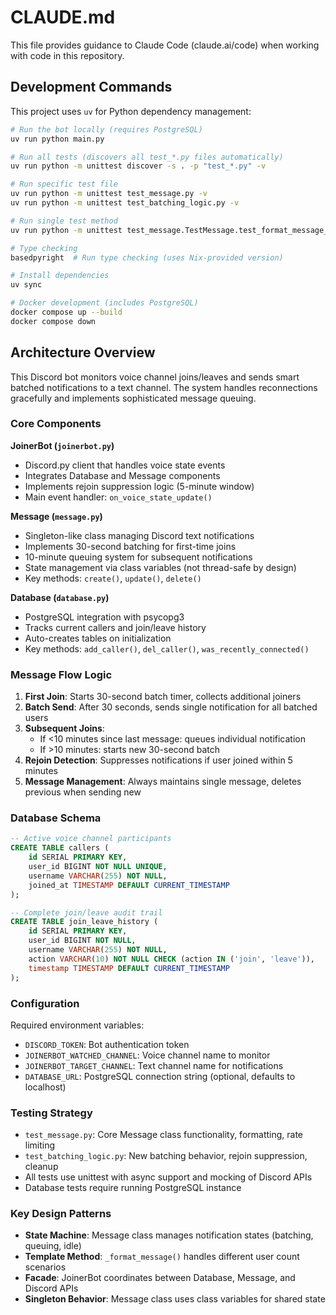 # CLAUDE.md

This file provides guidance to Claude Code (claude.ai/code) when working with code in this repository.

## Development Commands

This project uses `uv` for Python dependency management:

```bash
# Run the bot locally (requires PostgreSQL)
uv run python main.py

# Run all tests (discovers all test_*.py files automatically)
uv run python -m unittest discover -s . -p "test_*.py" -v

# Run specific test file
uv run python -m unittest test_message.py -v
uv run python -m unittest test_batching_logic.py -v

# Run single test method
uv run python -m unittest test_message.TestMessage.test_format_message_single_user -v

# Type checking
basedpyright  # Run type checking (uses Nix-provided version)

# Install dependencies
uv sync

# Docker development (includes PostgreSQL)
docker compose up --build
docker compose down
```

## Architecture Overview

This Discord bot monitors voice channel joins/leaves and sends smart batched notifications to a text channel. The system handles reconnections gracefully and implements sophisticated message queuing.

### Core Components

**JoinerBot (`joinerbot.py`)**
- Discord.py client that handles voice state events
- Integrates Database and Message components
- Implements rejoin suppression logic (5-minute window)
- Main event handler: `on_voice_state_update()`

**Message (`message.py`)**
- Singleton-like class managing Discord text notifications
- Implements 30-second batching for first-time joins
- 10-minute queuing system for subsequent notifications
- State management via class variables (not thread-safe by design)
- Key methods: `create()`, `update()`, `delete()`

**Database (`database.py`)**
- PostgreSQL integration with psycopg3
- Tracks current callers and join/leave history
- Auto-creates tables on initialization
- Key methods: `add_caller()`, `del_caller()`, `was_recently_connected()`

### Message Flow Logic

1. **First Join**: Starts 30-second batch timer, collects additional joiners
2. **Batch Send**: After 30 seconds, sends single notification for all batched users
3. **Subsequent Joins**: 
   - If <10 minutes since last message: queues individual notification
   - If >10 minutes: starts new 30-second batch
4. **Rejoin Detection**: Suppresses notifications if user joined within 5 minutes
5. **Message Management**: Always maintains single message, deletes previous when sending new

### Database Schema

```sql
-- Active voice channel participants
CREATE TABLE callers (
    id SERIAL PRIMARY KEY,
    user_id BIGINT NOT NULL UNIQUE,
    username VARCHAR(255) NOT NULL,
    joined_at TIMESTAMP DEFAULT CURRENT_TIMESTAMP
);

-- Complete join/leave audit trail
CREATE TABLE join_leave_history (
    id SERIAL PRIMARY KEY,
    user_id BIGINT NOT NULL,
    username VARCHAR(255) NOT NULL,
    action VARCHAR(10) NOT NULL CHECK (action IN ('join', 'leave')),
    timestamp TIMESTAMP DEFAULT CURRENT_TIMESTAMP
);
```

### Configuration

Required environment variables:
- `DISCORD_TOKEN`: Bot authentication token
- `JOINERBOT_WATCHED_CHANNEL`: Voice channel name to monitor
- `JOINERBOT_TARGET_CHANNEL`: Text channel name for notifications
- `DATABASE_URL`: PostgreSQL connection string (optional, defaults to localhost)

### Testing Strategy

- `test_message.py`: Core Message class functionality, formatting, rate limiting
- `test_batching_logic.py`: New batching behavior, rejoin suppression, cleanup
- All tests use unittest with async support and mocking of Discord APIs
- Database tests require running PostgreSQL instance

### Key Design Patterns

- **State Machine**: Message class manages notification states (batching, queuing, idle)
- **Template Method**: `_format_message()` handles different user count scenarios
- **Facade**: JoinerBot coordinates between Database, Message, and Discord APIs
- **Singleton Behavior**: Message class uses class variables for shared state